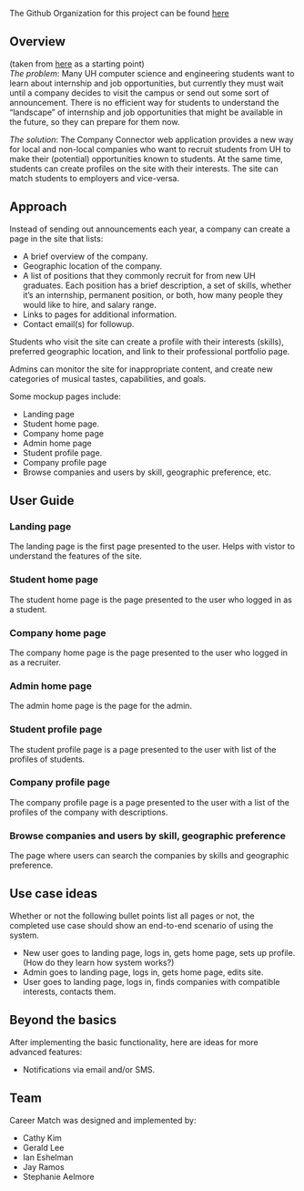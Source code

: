 The Github Organization for this project can be found [here](https://github.com/career-match/)

## Overview 
(taken from [here](https://courses.ics.hawaii.edu/ics314f21/morea/final-project/reading-project-company-connector.html) as a starting point)  
_The problem_: Many UH computer science and engineering students want to learn about internship and job opportunities, but currently they must wait until a company decides to visit the campus or send out some sort of announcement. There is no efficient way for students to understand the “landscape” of internship and job opportunities that might be available in the future, so they can prepare for them now.  

_The solution_: The Company Connector web application provides a new way for local and non-local companies who want to recruit students from UH to make their (potential) opportunities known to students. At the same time, students can create profiles on the site with their interests. The site can match students to employers and vice-versa.  

## Approach
Instead of sending out announcements each year, a company can create a page in the site that lists:  

- A brief overview of the company.
- Geographic location of the company.
- A list of positions that they commonly recruit for from new UH graduates. Each position has a brief description, a set of skills, whether it’s an internship, permanent position, or both, how many people they would like to hire, and salary range.
- Links to pages for additional information.
- Contact email(s) for followup.

Students who visit the site can create a profile with their interests (skills), preferred geographic location, and link to their professional portfolio page.  

Admins can monitor the site for inappropriate content, and create new categories of musical tastes, capabilities, and goals.  

Some mockup pages include:

- Landing page
- Student home page.
- Company home page
- Admin home page
- Student profile page.
- Company profile page
- Browse companies and users by skill, geographic preference, etc.

## User Guide


### Landing page
The landing page is the first page presented to the user. Helps with vistor to understand the features of the site.

### Student home page
The student home page is the page presented to the user who logged in as a student.

### Company home page
The company home page is the page presented to the user who logged in as a recruiter. 

### Admin home page
The admin home page is the page for the admin.

### Student profile page
The student profile page is a page presented to the user with list of the profiles of students.

### Company profile page
The company profile page is a page presented to the user with a list of the profiles of the company with descriptions.

### Browse companies and users by skill, geographic preference
The page where users can search the companies by skills and geographic preference. 


## Use case ideas
Whether or not the following bullet points list all pages or not, the completed use case should show an end-to-end scenario of using the system.

- New user goes to landing page, logs in, gets home page, sets up profile. (How do they learn how system works?)
- Admin goes to landing page, logs in, gets home page, edits site.
- User goes to landing page, logs in, finds companies with compatible interests, contacts them.

## Beyond the basics
After implementing the basic functionality, here are ideas for more advanced features:

- Notifications via email and/or SMS.

## Team
Career Match was designed and implemented by:
- Cathy Kim
- Gerald Lee
- Ian Eshelman
- Jay Ramos
- Stephanie Aelmore
